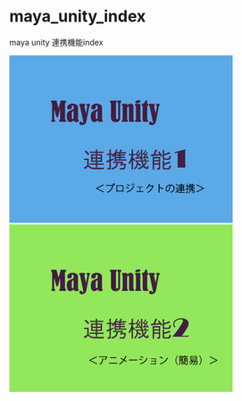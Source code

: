 # maya_unity_index
maya unity 連携機能index

 [![](https://github.com/175B005/maya_unity_index/blob/master/unityrennkei.jpg?raw=true)](https://github.com/175B005/maya_unity)  
 [![](https://github.com/175B005/maya_unity_index/blob/master/unityrennkei2.jpg?raw=true)](https://github.com/175B005/maya_unity2) 



